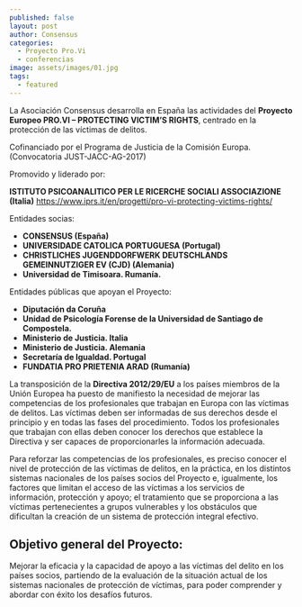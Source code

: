 ```yaml
---
published: false
layout: post
author: Consensus
categories:
  - Proyecto Pro.Vi
  - conferencias
image: assets/images/01.jpg
tags:
  - featured
---
```

La Asociación Consensus desarrolla en España las actividades del **Proyecto Europeo PRO.VI – PROTECTING VICTIM’S RIGHTS**, centrado en la protección de las víctimas de delitos.

Cofinanciado por el Programa de Justicia de la Comisión Europa. (Convocatoria JUST-JACC-AG-2017)

Promovido y liderado por:

**ISTITUTO PSICOANALITICO PER LE RICERCHE SOCIALI ASSOCIAZIONE (Italia)**
https://www.iprs.it/en/progetti/pro-vi-protecting-victims-rights/

Entidades socias:

- **CONSENSUS (España)**
- **UNIVERSIDADE CATOLICA PORTUGUESA (Portugal)**
- **CHRISTLICHES JUGENDDORFWERK DEUTSCHLANDS GEMEINNUTZIGER EV (CJD) (Alemania)**
- **Universidad de Timisoara. Rumanía.**


Entidades públicas que apoyan el Proyecto:

- **Diputación da Coruña**
- **Unidad de Psicología Forense de la Universidad de Santiago de Compostela.**
- **Ministerio de Justicia. Italia**
- **Ministerio de Justicia. Alemania**
- **Secretaría de Igualdad. Portugal**
- **FUNDATIA PRO PRIETENIA ARAD (Rumanía)**

La transposición de la **Directiva 2012/29/EU** a los países miembros de la Unión Europea ha puesto de manifiesto la necesidad de mejorar las competencias de los profesionales que trabajan en Europa con las víctimas de delitos. Las víctimas deben ser informadas de sus derechos desde el principio y en todas las fases del procedimiento. Todos los profesionales que trabajan con ellas deben conocer los derechos que establece la Directiva y ser capaces de proporcionarles la información adecuada.

Para reforzar las competencias de los profesionales, es preciso conocer el nivel de protección de las víctimas de delitos, en la práctica,  en los distintos sistemas nacionales de los países socios del Proyecto e, igualmente, los factores que limitan el acceso de las víctimas a los servicios de información, protección y apoyo; el tratamiento que se proporciona a las víctimas pertenecientes a grupos vulnerables y los obstáculos que dificultan la creación de un sistema de protección integral efectivo.

## Objetivo general del Proyecto:

Mejorar la eficacia y la capacidad de apoyo a las víctimas del delito en los países socios, partiendo de la evaluación de la situación actual de los sistemas nacionales de protección de víctimas, para poder comprender y abordar con éxito los desafíos futuros.
